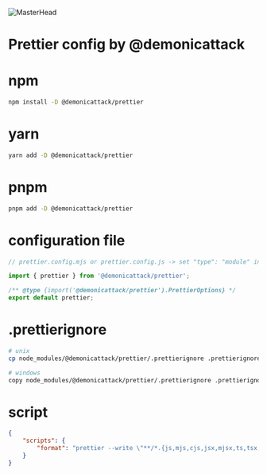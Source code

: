 ![MasterHead](https://prettier.io/icon.png)

<h1 align="start">Prettier config by @demonicattack</h1>

# npm

```sh
npm install -D @demonicattack/prettier
```

# yarn

```sh
yarn add -D @demonicattack/prettier
```

# pnpm

```sh
pnpm add -D @demonicattack/prettier
```

# configuration file

```js
// prettier.config.mjs or prettier.config.js -> set "type": "module" in package.json 

import { prettier } from '@demonicattack/prettier';

/** @type {import('@demonicattack/prettier').PrettierOptions} */
export default prettier;
```

# .prettierignore

```bash
# unix
cp node_modules/@demonicattack/prettier/.prettierignore .prettierignore

# windows
copy node_modules/@demonicattack/prettier/.prettierignore .prettierignore
```

# script

```json
{
    "scripts": {
        "format": "prettier --write \"**/*.{js,mjs,cjs,jsx,mjsx,ts,tsx,mtsx,json,prisma,md}\""
    }
}
```
